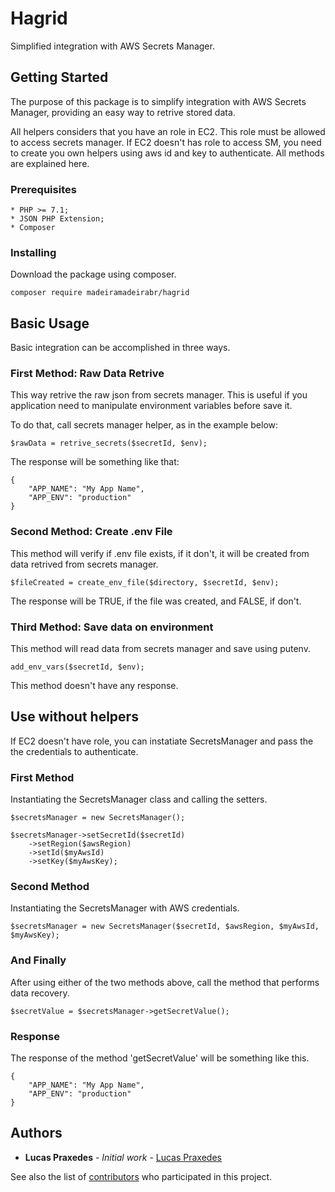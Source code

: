 # Hagrid

Simplified integration with AWS Secrets Manager.

## Getting Started

The purpose of this package is to simplify integration with AWS Secrets Manager, providing an easy way to retrive stored data.

All helpers considers that you have an role in EC2. This role must be allowed to access secrets manager. If EC2 doesn't has
role to access SM, you need to create you own helpers using aws id and key to authenticate. All methods are explained here.

### Prerequisites

```
* PHP >= 7.1;
* JSON PHP Extension;
* Composer
```

### Installing

Download the package using composer.

``` 
composer require madeiramadeirabr/hagrid
```

## Basic Usage

Basic integration can be accomplished in three ways.

### First Method: Raw Data Retrive

This way retrive the raw json from secrets manager. This is useful if you application need to manipulate environment variables
before save it.

To do that, call secrets manager helper, as in the example below:

```
$rawData = retrive_secrets($secretId, $env);
```

The response will be something like that:

```
{
    "APP_NAME": "My App Name", 
    "APP_ENV": "production"
}
```

### Second Method: Create .env File

This method will verify if .env file exists, if it don't, it will be created from data retrived from secrets manager.

```
$fileCreated = create_env_file($directory, $secretId, $env);
```

The response will be TRUE, if the file was created, and FALSE, if don't.

### Third Method: Save data on environment

This method will read data from secrets manager and save using putenv.

```
add_env_vars($secretId, $env);
```

This method doesn't have any response.

## Use without helpers

If EC2 doesn't have role, you can instatiate SecretsManager and pass the the credentials to authenticate.

### First Method

Instantiating the SecretsManager class and calling the setters.

```
$secretsManager = new SecretsManager();

$secretsManager->setSecretId($secretId)
    ->setRegion($awsRegion)
    ->setId($myAwsId)
    ->setKey($myAwsKey);
```

### Second Method

Instantiating the SecretsManager with AWS credentials.

```
$secretsManager = new SecretsManager($secretId, $awsRegion, $myAwsId, $myAwsKey);
```

### And Finally

After using either of the two methods above, call the method that performs data recovery.

```
$secretValue = $secretsManager->getSecretValue();
```

### Response

The response of the method 'getSecretValue' will be something like this.

```
{
    "APP_NAME": "My App Name", 
    "APP_ENV": "production"
}
```

## Authors

* **Lucas Praxedes** - *Initial work* - [Lucas Praxedes](https://github.com/lpraxedes)

See also the list of [contributors](https://github.com/madeiramadeirabr/hagrid/graphs/contributors) who participated in this project.
